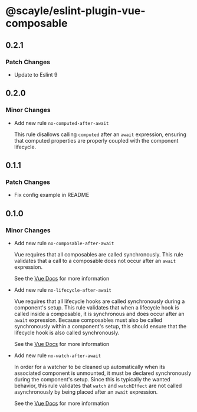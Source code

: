 # @scayle/eslint-plugin-vue-composable

## 0.2.1

### Patch Changes

- Update to Eslint 9

## 0.2.0

### Minor Changes

- Add new rule `no-computed-after-await`

  This rule disallows calling `computed` after an `await` expression, ensuring that computed properties are properly coupled with the component lifecycle.

## 0.1.1

### Patch Changes

- Fix config example in README

## 0.1.0

### Minor Changes

- Add new rule `no-composable-after-await`

  Vue requires that all composables are called synchronously. This rule validates that a call to a composable does not occur after an `await` expression.

  See the [Vue Docs](https://vuejs.org/guide/reusability/composables.html#usage-restrictions) for more information

- Add new rule `no-lifecycle-after-await`

  Vue requires that all lifecycle hooks are called synchronously during a component's setup. This rule validates that when a lifecycle hook is called inside a composable, it is synchronous and does occur after an `await` expression. Because composables must also be called synchronously within a component's setup, this should ensure that the lifecycle hook is also called synchronously.

  See the [Vue Docs](https://vuejs.org/api/composition-api-lifecycle.html) for more information

- Add new rule `no-watch-after-await`

  In order for a watcher to be cleaned up automatically when its associated component is unmounted, it must be declared synchronously during the component's setup. Since this is typically the wanted behavior, this rule validates that `watch` and `watchEffect` are not called asynchronously by being placed after an `await` expression.

  See the [Vue Docs](https://vuejs.org/guide/essentials/watchers.html#stopping-a-watcher) for more information
